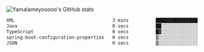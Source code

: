 ![Yamalameyooooo's GitHub stats](https://github-readme-stats.vercel.app/api?username=yamalameyooooo&theme=transparent&show_icons=true\&show=reviews,discussions_started,discussions_answered,prs_merged,prs_merged_percentage)

<!--START_SECTION:waka-->

```txt
XML                                    3 mins          ████████████████████▓░░░░   82.57 %
Java                                   0 secs          ██░░░░░░░░░░░░░░░░░░░░░░░   07.65 %
TypeScript                             0 secs          █▓░░░░░░░░░░░░░░░░░░░░░░░   06.34 %
spring-boot-configuration-properties   0 secs          ▒░░░░░░░░░░░░░░░░░░░░░░░░   01.37 %
JSON                                   0 secs          ▒░░░░░░░░░░░░░░░░░░░░░░░░   00.90 %
```

<!--END_SECTION:waka-->
